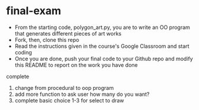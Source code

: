 # final-exam
- From the starting code, polygon_art.py, you are to write an OO program that generates different pieces of art works
- Fork, then, clone this repo
- Read the instructions given in the course's Google Classroom and start coding
- Once you are done, push your final code to your Github repo and modify this README to report on the work you have done

complete
1) change from procedural to oop program
2) add more function to ask user how many do you want?
3) complete basic choice 1-3 for select to draw
